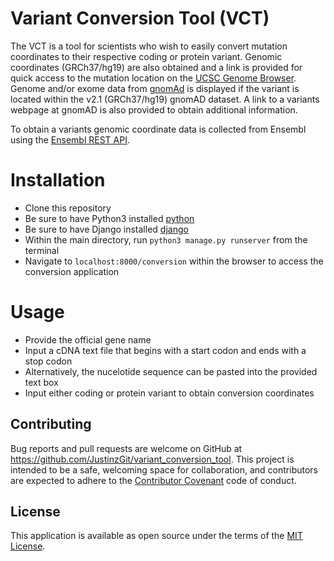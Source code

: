 # Variant Conversion Tool (VCT)
The VCT is a tool for scientists who wish to easily convert mutation coordinates to their respective coding or protein variant. Genomic coordinates (GRCh37/hg19) are also obtained and a link is provided for quick access to the mutation location on the [UCSC Genome Browser](https://genome.ucsc.edu/). Genome and/or exome data from [gnomAd](https://gnomad.broadinstitute.org/) is displayed if the variant is located within the v2.1 (GRCh37/hg19) gnomAD dataset. A link to a variants webpage at gnomAD is also provided to obtain additional information. 

To obtain a variants genomic coordinate data is collected from Ensembl using the [Ensembl REST API](http://europepmc.org/article/MED/25236461?singleResult=true).

# Installation
- Clone this repository 
- Be sure to have Python3 installed [python](https://www.python.org/downloads/)
- Be sure to have Django installed [django](https://www.djangoproject.com/download/)
- Within the main directory, run `python3 manage.py runserver` from the terminal
- Navigate to `localhost:8000/conversion` within the browser to access the conversion application

# Usage
- Provide the official gene name
- Input a cDNA text file that begins with a start codon and ends with a stop codon
- Alternatively, the nucelotide sequence can be pasted into the provided text box
- Input either coding or protein variant to obtain conversion coordinates

## Contributing
Bug reports and pull requests are welcome on GitHub at https://github.com/JustinzGit/variant_conversion_tool. This project is intended to be a safe, welcoming space for collaboration, and contributors are expected to adhere to the [Contributor Covenant](http://contributor-covenant.org) code of conduct.

## License
This application is available as open source under the terms of the [MIT License](https://opensource.org/licenses/MIT).